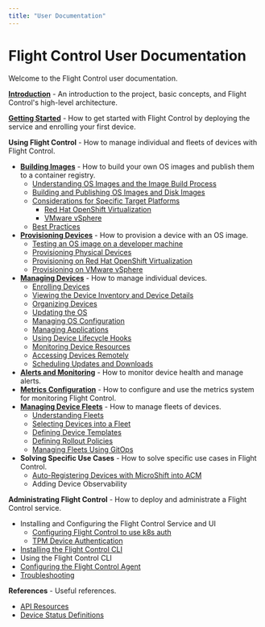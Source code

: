 ```yaml
---
title: "User Documentation"
---
```


# Flight Control User Documentation

Welcome to the Flight Control user documentation.

**[Introduction](introduction.md)** - An introduction to the project, basic concepts, and Flight Control's high-level architecture.

**[Getting Started](getting-started.md)** - How to get started with Flight Control by deploying the service and enrolling your first device.

**Using Flight Control** - How to manage individual and fleets of devices with Flight Control.

* **[Building Images](building-images.md)** - How to build your own OS images and publish them to a container registry.
  * [Understanding OS Images and the Image Build Process](building-images.md#understanding-os-images-and-the-image-build-process)
  * [Building and Publishing OS Images and Disk Images](building-images.md#building-and-publishing-os-images-and-disk-images)
  * [Considerations for Specific Target Platforms](building-images.md#considerations-for-specific-target-platforms)
    * [Red Hat OpenShift Virtualization](building-images.md#red-hat-openshift-virtualization)
    * [VMware vSphere](building-images.md#vmware-vsphere)
  * [Best Practices](building-images.md#best-practices)
* **[Provisioning Devices](provisioning-devices.md)** - How to provision a device with an OS image.
  * [Testing an OS image on a developer machine](provisioning-devices.md#testing-an-os-image-on-a-developer-machine)
  * [Provisioning Physical Devices](provisioning-devices.md#provisioning-physical-devices)
  * [Provisioning on Red Hat OpenShift Virtualization](provisioning-devices.md#provisioning-on-red-hat-openshift-virtualization)
  * [Provisioning on VMware vSphere](provisioning-devices.md#provisioning-on-vmware-vsphere)
* **[Managing Devices](managing-devices.md)** - How to manage individual devices.
  * [Enrolling Devices](managing-devices.md#enrolling-devices)
  * [Viewing the Device Inventory and Device Details](managing-devices.md#viewing-the-device-inventory-and-device-details)
  * [Organizing Devices](managing-devices.md#organizing-devices)
  * [Updating the OS](managing-devices.md#updating-the-os)
  * [Managing OS Configuration](managing-devices.md#managing-configuration)
  * [Managing Applications](managing-devices.md#managing-applications)
  * [Using Device Lifecycle Hooks](managing-devices.md#using-device-lifecycle-hooks)
  * [Monitoring Device Resources](managing-devices.md#monitoring-device-resources)
  * [Accessing Devices Remotely](managing-devices.md#accessing-devices-remotely)
  * [Scheduling Updates and Downloads](managing-devices.md#scheduling-updates-and-downloads)
* **[Alerts and Monitoring](alerts.md)** - How to monitor device health and manage alerts.
* **[Metrics Configuration](metrics.md)** - How to configure and use the metrics system for monitoring Flight Control.
* **[Managing Device Fleets](managing-fleets.md)** - How to manage fleets of devices.
  * [Understanding Fleets](managing-fleets.md#understanding-fleets)
  * [Selecting Devices into a Fleet](managing-fleets.md#selecting-devices-into-a-fleet)
  * [Defining Device Templates](managing-fleets.md#defining-device-templates)
  * [Defining Rollout Policies](managing-fleets.md#defining-rollout-policies)
  * [Managing Fleets Using GitOps](managing-fleets.md#managing-fleets-using-gitops)
* **Solving Specific Use Cases** - How to solve specific use cases in Flight Control.
  * [Auto-Registering Devices with MicroShift into ACM](registering-microshift-devices-acm.md)
  * Adding Device Observability

**Administrating Flight Control** - How to deploy and administrate a Flight Control service.

* Installing and Configuring the Flight Control Service and UI
  * [Configuring Flight Control to use k8s auth](kubernetes-auth.md)
  * [TPM Device Authentication](tpm-authentication.md)
* [Installing the Flight Control CLI](install-cli.md)
* Using the Flight Control CLI
* [Configuring the Flight Control Agent](configuring-agent.md)
* [Troubleshooting](troubleshooting.md)

**References** - Useful references.

* [API Resources](api-resources.md)
* [Device Status Definitions](device-api-statuses.md)
